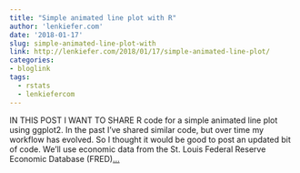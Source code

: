```yaml
---
title: "Simple animated line plot with R"
author: 'lenkiefer.com'
date: '2018-01-17'
slug: simple-animated-line-plot-with
link: http://lenkiefer.com/2018/01/17/simple-animated-line-plot/
categories:
- bloglink
tags:
  - rstats
  - lenkiefercom
---
```


IN THIS POST I WANT TO SHARE R code for a simple animated line plot using ggplot2. In the past I’ve shared similar code, but over time my workflow has evolved. So I thought it would be good to post an updated bit of code. We’ll use economic data from the St. Louis Federal Reserve Economic Database (FRED)[... <i class="fas fa-external-link-alt"></i>](http://lenkiefer.com/2018/01/17/simple-animated-line-plot/)

